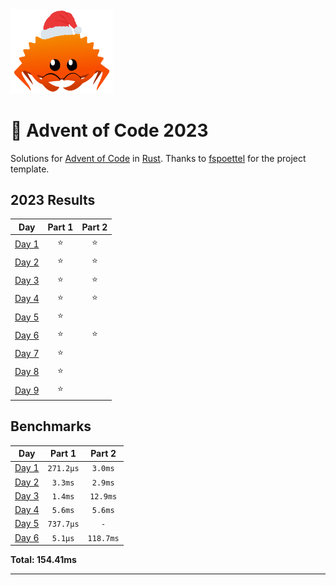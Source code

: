 <img src="./.assets/christmas_ferris.png" width="164">

# 🎄 Advent of Code 2023

Solutions for [Advent of Code](https://adventofcode.com/) in [Rust](https://www.rust-lang.org/). Thanks to [fspoettel](https://github.com/fspoettel/advent-of-code-rust) for the project template.

<!--- advent_readme_stars table --->
## 2023 Results

| Day | Part 1 | Part 2 |
| :---: | :---: | :---: |
| [Day 1](https://adventofcode.com/2023/day/1) | ⭐ | ⭐ |
| [Day 2](https://adventofcode.com/2023/day/2) | ⭐ | ⭐ |
| [Day 3](https://adventofcode.com/2023/day/3) | ⭐ | ⭐ |
| [Day 4](https://adventofcode.com/2023/day/4) | ⭐ | ⭐ |
| [Day 5](https://adventofcode.com/2023/day/5) | ⭐ |   |
| [Day 6](https://adventofcode.com/2023/day/6) | ⭐ | ⭐ |
| [Day 7](https://adventofcode.com/2023/day/7) | ⭐ |   |
| [Day 8](https://adventofcode.com/2023/day/8) | ⭐ |   |
| [Day 9](https://adventofcode.com/2023/day/9) | ⭐ |   |
<!--- advent_readme_stars table --->

<!--- benchmarking table --->
## Benchmarks

| Day | Part 1 | Part 2 |
| :---: | :---: | :---:  |
| [Day 1](./src/bin/01.rs) | `271.2µs` | `3.0ms` |
| [Day 2](./src/bin/02.rs) | `3.3ms` | `2.9ms` |
| [Day 3](./src/bin/03.rs) | `1.4ms` | `12.9ms` |
| [Day 4](./src/bin/04.rs) | `5.6ms` | `5.6ms` |
| [Day 5](./src/bin/05.rs) | `737.7µs` | `-` |
| [Day 6](./src/bin/06.rs) | `5.1µs` | `118.7ms` |

**Total: 154.41ms**
<!--- benchmarking table --->

---
